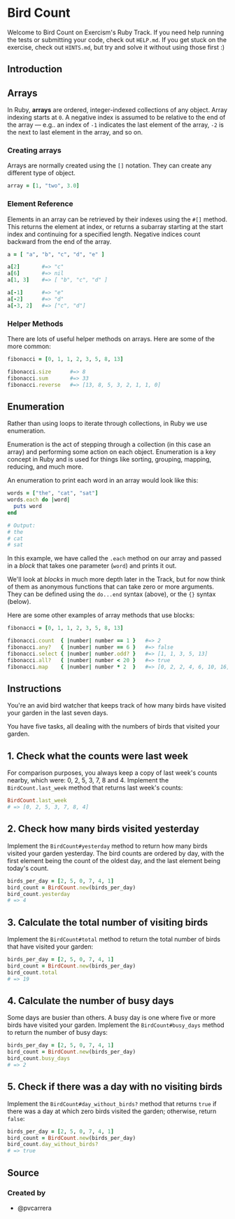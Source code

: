 # Bird Count

Welcome to Bird Count on Exercism's Ruby Track.
If you need help running the tests or submitting your code, check out `HELP.md`.
If you get stuck on the exercise, check out `HINTS.md`, but try and solve it without using those first :)

## Introduction

## Arrays

In Ruby, **arrays** are ordered, integer-indexed collections of any object.
Array indexing starts at `0`.
A negative index is assumed to be relative to the end of the array — e.g.. an index of `-1` indicates the last element of the array, `-2` is the next to last element in the array, and so on.

### Creating arrays

Arrays are normally created using the `[]` notation.
They can create any different type of object.

```ruby
array = [1, "two", 3.0]
```

### Element Reference

Elements in an array can be retrieved by their indexes using the `#[]` method.
This returns the element at index, or returns a subarray starting at the start index and continuing for a specified length.
Negative indices count backward from the end of the array.

```ruby
a = [ "a", "b", "c", "d", "e" ]

a[2]       #=> "c"
a[6]       #=> nil
a[1, 3]    #=> [ "b", "c", "d" ]

a[-1]      #=> "e"
a[-2]      #=> "d"
a[-3, 2]   #=> ["c", "d"]
```

### Helper Methods

There are lots of useful helper methods on arrays.
Here are some of the more common:

```ruby
fibonacci = [0, 1, 1, 2, 3, 5, 8, 13]

fibonacci.size      #=> 8
fibonacci.sum       #=> 33
fibonacci.reverse   #=> [13, 8, 5, 3, 2, 1, 1, 0]
```

## Enumeration

Rather than using loops to iterate through collections, in Ruby we use enumeration.

Enumeration is the act of stepping through a collection (in this case an array) and performing some action on each object.  Enumeration is a key concept in Ruby and is used for things like sorting, grouping, mapping, reducing, and much more.

An enumeration to print each word in an array would look like this:

```ruby
words = ["the", "cat", "sat"]
words.each do |word|
  puts word
end

# Output:
# the
# cat
# sat
```

In this example, we have called the `.each` method on our array and passed in a _block_ that takes one parameter (`word`) and prints it out.

We'll look at _blocks_ in much more depth later in the Track, but for now think of them as anonymous functions that can take zero or more arguments.
They can be defined using the `do...end` syntax (above), or the `{}` syntax (below).

Here are some other examples of array methods that use blocks:

```ruby
fibonacci = [0, 1, 1, 2, 3, 5, 8, 13]

fibonacci.count  { |number| number == 1 }   #=> 2
fibonacci.any?   { |number| number == 6 }   #=> false
fibonacci.select { |number| number.odd? }   #=> [1, 1, 3, 5, 13]
fibonacci.all?   { |number| number < 20 }   #=> true
fibonacci.map    { |number| number * 2  }   #=> [0, 2, 2, 4, 6, 10, 16, 26]
```

## Instructions

You're an avid bird watcher that keeps track of how many birds have visited your garden in the last seven days.

You have five tasks, all dealing with the numbers of birds that visited your garden.

## 1. Check what the counts were last week

For comparison purposes, you always keep a copy of last week's counts nearby, which were: 0, 2, 5, 3, 7, 8 and 4. Implement the `BirdCount.last_week` method that returns last week's counts:

```ruby
BirdCount.last_week
# => [0, 2, 5, 3, 7, 8, 4]
```

## 2. Check how many birds visited yesterday

Implement the `BirdCount#yesterday` method to return how many birds visited your garden yesterday. The bird counts are ordered by day, with the first element being the count of the oldest day, and the last element being today's count.

```ruby
birds_per_day = [2, 5, 0, 7, 4, 1]
bird_count = BirdCount.new(birds_per_day)
bird_count.yesterday
# => 4
```

## 3. Calculate the total number of visiting birds

Implement the `BirdCount#total` method to return the total number of birds that have visited your garden:

```ruby
birds_per_day = [2, 5, 0, 7, 4, 1]
bird_count = BirdCount.new(birds_per_day)
bird_count.total
# => 19
```

## 4. Calculate the number of busy days

Some days are busier than others. A busy day is one where five or more birds have visited your garden.
Implement the `BirdCount#busy_days` method to return the number of busy days:

```ruby
birds_per_day = [2, 5, 0, 7, 4, 1]
bird_count = BirdCount.new(birds_per_day)
bird_count.busy_days
# => 2
```

## 5. Check if there was a day with no visiting birds

Implement the `BirdCount#day_without_birds?` method that returns `true` if there was a day at which zero birds visited the garden; otherwise, return `false`:

```ruby
birds_per_day = [2, 5, 0, 7, 4, 1]
bird_count = BirdCount.new(birds_per_day)
bird_count.day_without_birds?
# => true
```

## Source

### Created by

- @pvcarrera

